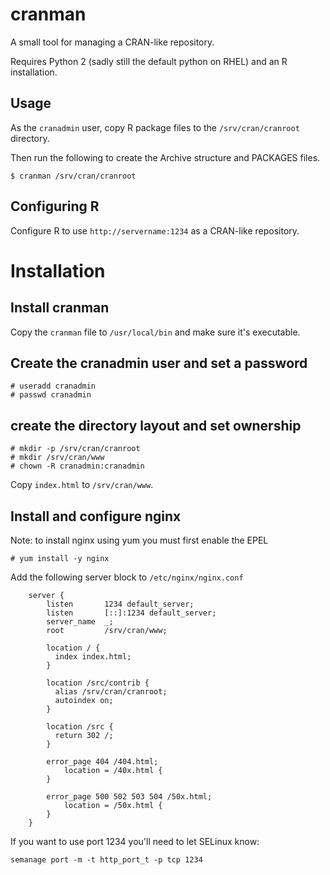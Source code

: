 # cranman

A small tool for managing a CRAN-like repository.

Requires Python 2 (sadly still the default python on RHEL) and an R installation.

## Usage

As the `cranadmin` user, copy R package files to the `/srv/cran/cranroot` directory.

Then run the following to create the Archive structure and PACKAGES files.

```
$ cranman /srv/cran/cranroot
```

## Configuring R

Configure R to use `http://servername:1234` as a CRAN-like repository.

# Installation

## Install cranman

Copy the `cranman` file to `/usr/local/bin` and make sure it's executable.

## Create the cranadmin user and set a password

```
# useradd cranadmin
# passwd cranadmin
```



## create the directory layout and set ownership

```
# mkdir -p /srv/cran/cranroot
# mkdir /srv/cran/www
# chown -R cranadmin:cranadmin
```

Copy `index.html` to `/srv/cran/www`.


## Install and configure nginx

Note: to install nginx using yum you must first enable the EPEL

```
# yum install -y nginx
```

Add the following server block to `/etc/nginx/nginx.conf`

```
    server {
        listen       1234 default_server;
        listen       [::]:1234 default_server;
        server_name  _;
        root         /srv/cran/www;

        location / {
          index index.html;
        }

        location /src/contrib {
          alias /srv/cran/cranroot;
          autoindex on;
        }

        location /src {
          return 302 /;
        }

        error_page 404 /404.html;
            location = /40x.html {
        }

        error_page 500 502 503 504 /50x.html;
            location = /50x.html {
        }
    }
```

If you want to use port 1234 you'll need to let SELinux know:

```
semanage port -m -t http_port_t -p tcp 1234
```
